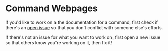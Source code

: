 Command Webpages
================

If you'd like to work on a the documentation for a command, first check if
there's an [open issue](https://github.com/c4cs/c4cs.github.io/issues) so that
you don't conflict with someone else's efforts.

If there's not an issue for what you want to work on, first open a new issue so
that others know you're working on it, then fix it!

